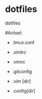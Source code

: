 dotfiles
========

dotfiles

#Actuel: 
   * .tmux.conf
   * .xinitrc
   * .vimrc
   * .gitconfig

* .vim [dir]
* .config[dir]
